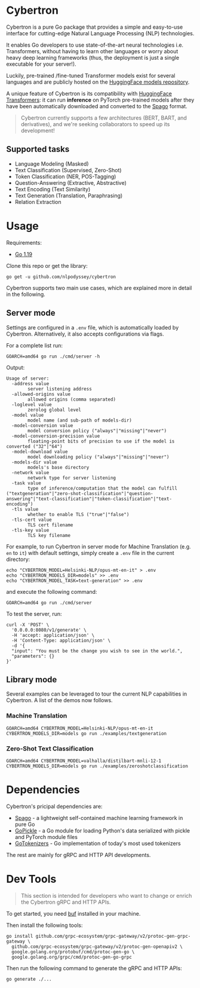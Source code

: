 # Cybertron

Cybertron is a pure Go package that provides a simple and easy-to-use interface for cutting-edge Natural Language Processing (NLP) technologies.

It enables Go developers to use state-of-the-art neural technologies i.e. Transformers, without having to learn other languages or worry about heavy deep learning frameworks (thus, the deployment is just a single executable for your server!).

Luckily, pre-trained /fine-tuned Transformer models exist for several languages and are publicly hosted on the [HuggingFace models repository](https://huggingface.co/models).

A unique feature of Cybertron is its compatibility with [HuggingFace Transformers](https://github.com/huggingface/transformers): it can run **inference** on PyTorch pre-trained models after they have been automatically downloaded and converted to the [Spago](https://github.com/nlpodyssey/spago) format.

> Cybertron currently supports a few architectures (BERT, BART, and derivatives), and we're seeking collaborators to speed up its development!

## Supported tasks

- Language Modeling (Masked)
- Text Classification (Supervised, Zero-Shot)
- Token Classification (NER, POS-Tagging)
- Question-Answering (Extractive, Abstractive)
- Text Encoding (Text Similarity)
- Text Generation (Translation, Paraphrasing)
- Relation Extraction

# Usage

Requirements:

* [Go 1.19](https://golang.org/dl/)

Clone this repo or get the library:

```console
go get -u github.com/nlpodyssey/cybertron
```

Cybertron supports two main use cases, which are explained more in detail in the following.

## Server mode

Settings are configured in a `.env` file, which is automatically loaded by Cybertron. Alternatively, it also accepts configurations via flags.

For a complete list run:

```console
GOARCH=amd64 go run ./cmd/server -h
```

Output:

```console
Usage of server:
  -address value
        server listening address
  -allowed-origins value
        allowed origins (comma separated)
  -loglevel value
        zerolog global level
  -model value
        model name (and sub-path of models-dir)
  -model-conversion value
        model conversion policy ("always"|"missing"|"never")
  -model-conversion-precision value
        floating-point bits of precision to use if the model is converted ("32"|"64")
  -model-download value
        model downloading policy ("always"|"missing"|"never")
  -models-dir value
        models's base directory
  -network value
        network type for server listening
  -task value
        type of inference/computation that the model can fulfill ("textgeneration"|"zero-shot-classification"|"question-answering"|"text-classification"|"token-classification"|"text-encoding")
  -tls value
        whether to enable TLS ("true"|"false")
  -tls-cert value
        TLS cert filename
  -tls-key value
        TLS key filename

```

For example, to run Cybertron in server mode for Machine Translation (e.g. `en` to `it`) with default settings, simply create a `.env` file in the current directory:

```console
echo "CYBERTRON_MODEL=Helsinki-NLP/opus-mt-en-it" > .env
echo "CYBERTRON_MODELS_DIR=models" >> .env
echo "CYBERTRON_MODEL_TASK=text-generation" >> .env
```

and execute the following command:

```console
GOARCH=amd64 go run ./cmd/server
```

To test the server, run:

```console
curl -X 'POST' \
  '0.0.0.0:8080/v1/generate' \
  -H 'accept: application/json' \
  -H 'Content-Type: application/json' \
  -d '{
  "input": "You must be the change you wish to see in the world.",
  "parameters": {}
}'
```

## Library mode

Several examples can be leveraged to tour the current NLP capabilities in Cybertron. A list of the demos now follows.

### Machine Translation

```
GOARCH=amd64 CYBERTRON_MODEL=Helsinki-NLP/opus-mt-en-it CYBERTRON_MODELS_DIR=models go run ./examples/textgeneration
```

### Zero-Shot Text Classification

```
GOARCH=amd64 CYBERTRON_MODEL=valhalla/distilbart-mnli-12-1 CYBERTRON_MODELS_DIR=models go run ./examples/zeroshotclassification
```

# Dependencies

Cybertron's pricipal dependencies are:

- [Spago](https://github.com/nlpodyssey/spago) - a lightweight self-contained machine learning framework in pure Go
- [GoPickle](https://github.com/nlpodyssey/gopickle) - a Go module for loading Python's data serialized with pickle and PyTorch module files
- [GoTokenizers](https://github.com/nlpodyssey/gotokenizers) - Go implementation of today's most used tokenizers

The rest are mainly for gRPC and HTTP API developments.

# Dev Tools

> This section is intended for developers who want to change or enrich the Cybertron gRPC and HTTP APIs.

To get started, you need [buf](https://github.com/bufbuild/buf) installed in your machine. 

Then install the following tools:

```
go install github.com/grpc-ecosystem/grpc-gateway/v2/protoc-gen-grpc-gateway \
  github.com/grpc-ecosystem/grpc-gateway/v2/protoc-gen-openapiv2 \
  google.golang.org/protobuf/cmd/protoc-gen-go \
  google.golang.org/grpc/cmd/protoc-gen-go-grpc
```

Then run the following command to generate the gRPC and HTTP APIs:

```
go generate ./...
```
